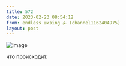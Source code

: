 ```yaml
---
title: 572
date: 2023-02-23 08:54:12
from: endless шизing ⍼ (channel1162404975)
layout: post
---
```


![image](photos/photo_30@23-02-2023_08-54-12.jpg)

что происходит.
